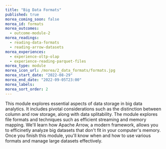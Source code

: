 ```yaml
---
title: "Big Data Formats"
published: true
morea_coming_soon: false
morea_id: formats
morea_outcomes:
  - outcome-module-2
morea_readings:
  - reading-data-formats
  - reading-arrow-datasets
morea_experiences:
  - experience-oltp-olap
  - experience-reading-parquet-files
morea_type: module
morea_icon_url: /morea/2_data_formats/formats.jpg
morea_start_date: "2022-08-29"
morea_end_date: "2022-09-05T23:00"
morea_labels:
morea_sort_order: 2
---
```



This module explores essential aspects of data storage in big data
analytics. It includes pivotal considerations such as the distinction
between column and row storage, along with data splitability. The
module explores file formats and techniques such as efficient
streaming and memory mapping. We'll learn how Apache Arrow, a modern
framework, allows you to efficinetly analyze big datasets that don't
fit in your computer's memory. Once you finish this module, you'll
know when and how to use various formats and manage large datasets
effectively.




